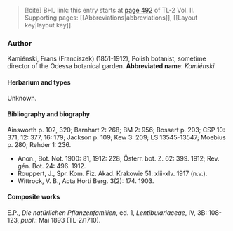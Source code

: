 > [!cite] BHL link: this entry starts at [page 492](https://www.biodiversitylibrary.org/page/33068734) of TL-2 Vol. II.
> Supporting pages: [[Abbreviations|abbreviations]], [[Layout key|layout key]].

### Author

Kamiénski, Frans (Franciszek) (1851-1912), Polish botanist, sometime director of the Odessa botanical garden. 
**Abbreviated name**: *Kamiénski*

#### Herbarium and types

Unknown.

#### Bibliography and biography

Ainsworth p. 102, 320; Barnhart 2: 268; BM 2: 956; Bossert p. 203; CSP 10: 371, 12: 377, 16: 179; Jackson p. 109; Kew 3: 209; LS 13545-13547; Moebius p. 280; Rehder 1: 236.
- Anon., Bot. Not. 1900: 81, 1912: 228; Österr. bot. Z. 62: 399. 1912; Rev. gén. Bot. 24: 496. 1912.
- Rouppert, J., Spr. Kom. Fiz. Akad. Krakowie 51: xlii-xlv. 1917 (n.v.).
- Wittrock, V. B., Acta Horti Berg. 3(2): 174. 1903.

#### Composite works

E.P., *Die natürlichen Pflanzenfamilien*, ed. 1, *Lentibulariaceae*, IV, 3B: 108-123, *publ*.: Mai 1893 (TL-2/1710).


